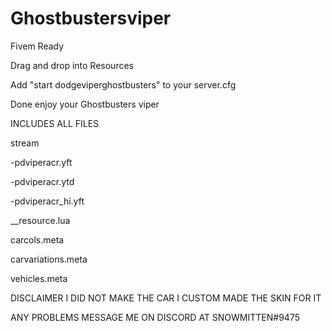 # Ghostbustersviper
Fivem Ready

Drag and drop into Resources

Add "start dodgeviperghostbusters" to your server.cfg

Done enjoy your Ghostbusters viper

INCLUDES ALL FILES

stream

-pdviperacr.yft

-pdviperacr.ytd

-pdviperacr_hi.yft

__resource.lua

carcols.meta

carvariations.meta

vehicles.meta

DISCLAIMER I DID NOT MAKE THE CAR I CUSTOM MADE THE SKIN FOR IT

ANY PROBLEMS MESSAGE ME ON DISCORD AT SNOWMITTEN#9475
